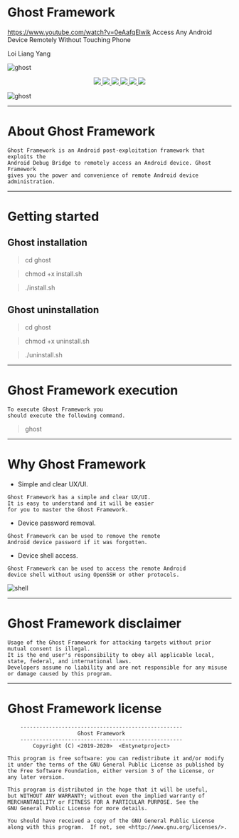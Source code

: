 # Ghost Framework

https://www.youtube.com/watch?v=0eAafqElwik
Access Any Android Device Remotely Without Touching Phone


Loi Liang Yang


![ghost](https://user-images.githubusercontent.com/54115104/74161285-c0339000-4c2f-11ea-8c8a-5673cc70a786.jpeg)

<p align="center">
  <a href="http://entynetproject.simplesite.com/">
    <img src="https://img.shields.io/badge/entynetproject-Ivan%20Nikolsky-blue.svg">
  </a> 
  <a href="https://github.com/entynetproject/ghost/releases">
    <img src="https://img.shields.io/github/release/entynetproject/ghost.svg">
  </a>
  <a href="https://wikipedia.org/wiki/Python_(programming_language)">
    <img src="https://img.shields.io/badge/language-python-blue.svg">
 </a>
  <a href="https://github.com/entynetproject/ghost/issues?q=is%3Aissue+is%3Aclosed">
      <img src="https://img.shields.io/github/issues/entynetproject/ghost.svg">
  </a>
  <a href="https://github.com/entynetproject/ghost/wiki">
      <img src="https://img.shields.io/badge/wiki%20-ghost-lightgrey.svg">
 </a>
  <a href="https://twitter.com/entynetproject">
    <img src="https://img.shields.io/badge/twitter-entynetproject-blue.svg">
 </a>
</p>

![ghost](https://user-images.githubusercontent.com/54115104/80290030-7ac13200-874b-11ea-9f1f-1ce39e6d3461.png)

***

# About Ghost Framework

```
Ghost Framework is an Android post-exploitation framework that exploits the
Android Debug Bridge to remotely access an Android device. Ghost Framework
gives you the power and convenience of remote Android device administration.
```

***

# Getting started

## Ghost installation

> cd ghost

> chmod +x install.sh

> ./install.sh

## Ghost uninstallation

> cd ghost

> chmod +x uninstall.sh

> ./uninstall.sh

***

# Ghost Framework execution

```
To execute Ghost Framework you
should execute the following command.
```

> ghost

***

# Why Ghost Framework

* Simple and clear UX/UI.

```
Ghost Framework has a simple and clear UX/UI. 
It is easy to understand and it will be easier 
for you to master the Ghost Framework.
```

* Device password removal.

```
Ghost Framework can be used to remove the remote 
Android device password if it was forgotten.
```

* Device shell access.

```
Ghost Framework can be used to access the remote Android 
device shell without using OpenSSH or other protocols.
``` 

![shell](https://user-images.githubusercontent.com/54115104/80290031-7c8af580-874b-11ea-9d07-7dfb365284d5.png)

***

# Ghost Framework disclaimer

```
Usage of the Ghost Framework for attacking targets without prior mutual consent is illegal.
It is the end user's responsibility to obey all applicable local, state, federal, and international laws.
Developers assume no liability and are not responsible for any misuse or damage caused by this program.
```
  
***

# Ghost Framework license

```
    ---------------------------------------------------
                      Ghost Framework                  
    ---------------------------------------------------
        Copyright (C) <2019-2020>  <Entynetproject>

This program is free software: you can redistribute it and/or modify
it under the terms of the GNU General Public License as published by
the Free Software Foundation, either version 3 of the License, or
any later version.

This program is distributed in the hope that it will be useful,
but WITHOUT ANY WARRANTY; without even the implied warranty of
MERCHANTABILITY or FITNESS FOR A PARTICULAR PURPOSE. See the
GNU General Public License for more details.

You should have received a copy of the GNU General Public License
along with this program.  If not, see <http://www.gnu.org/licenses/>.
```
